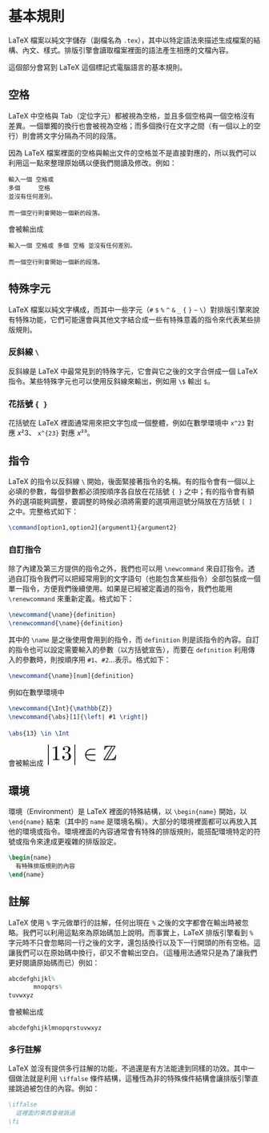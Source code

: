 # 基本規則
LaTeX 檔案以純文字儲存（副檔名為 `.tex`），其中以特定語法來描述生成檔案的結構、內文、樣式。排版引擎會讀取檔案裡面的語法產生相應的文檔內容。

這個部分會寫到 LaTeX 這個標記式電腦語言的基本規則。

## 空格
LaTeX 中空格與 Tab（定位字元）都被視為空格，並且多個空格與一個空格沒有差異。一個單獨的換行也會被視為空格；而多個換行在文字之間（有一個以上的空行）則會將文字分隔為不同的段落。

因為 LaTeX 檔案裡面的空格與輸出文件的空格並不是直接對應的，所以我們可以利用這一點來整理原始碼以便我們閱讀及修改。例如：
```
輸入一個 空格或
多個     空格
並沒有任何差別。

而一個空行則會開始一個新的段落。
```
會被輸出成
```
輸入一個 空格或 多個 空格 並沒有任何差別。

而一個空行則會開始一個新的段落。
```

## 特殊字元
LaTeX 檔案以純文字構成，而其中一些字元（`#` `$` `%` `^` `&` `_` `{` `}` `~` `\`）對排版引擎來說有特殊功能，它們可能還會與其他文字結合成一些有特殊意義的指令來代表某些排版規則。

### 反斜線 `\`
反斜線是 LaTeX 中最常見到的特殊字元，它會與它之後的文字合併成一個 LaTeX 指令。某些特殊字元也可以使用反斜線來輸出，例如用 `\$` 輸出 `$`。

### 花括號 `{ }`
花括號在 LaTeX 裡面通常用來把文字包成一個整體，例如在數學環境中 `x^23` 對應 *x*²3、 `x^{23}` 對應 *x*²³。

## 指令
LaTeX 的指令以反斜線 `\` 開始，後面緊接著指令的名稱。有的指令會有一個以上必填的參數，每個參數都必須按順序各自放在花括號 `{ }` 之中；有的指令會有額外的選項能夠調整，要調整的時候必須將需要的選項用逗號分隔放在方括號 `[ ]` 之中。完整格式如下：
```tex
\command[option1,option2]{argument1}{argument2}
```

### 自訂指令
除了內建及第三方提供的指令之外，我們也可以用 `\newcommand` 來自訂指令。透過自訂指令我們可以把經常用到的文字語句（也能包含某些指令）全部包裝成一個單一指令，方便我們後續使用。如果是已經被定義過的指令，我們也能用 `\renewcommand` 來重新定義。格式如下：
```tex
\newcommand{\name}{definition}
\renewcommand{\name}{definition}
```
其中的 `\name` 是之後使用會用到的指令，而 `definition` 則是該指令的內容。自訂的指令也可以設定需要輸入的參數（以方括號宣告），而要在 `definition` 利用傳入的參數時，則按順序用 `#1`、`#2`…表示。格式如下：
```tex
\newcommand{\name}[num]{definition}
```

例如在數學環境中
```tex
\newcommand{\Int}{\mathbb{Z}}
\newcommand{\abs}[1]{\left| #1 \right|}

\abs{13} \in \Int
```
會被輸出成
![](img/newcommand.png)


## 環境
環境（Environment）是 LaTeX 裡面的特殊結構，以 `\begin{name}` 開始，以 `\end{name}` 結束（其中的 `name` 是環境名稱）。大部分的環境裡面都可以再放入其他的環境或指令。環境裡面的內容通常會有特殊的排版規則，能搭配環境特定的符號或指令來達成更複雜的排版設定。
```tex
\begin{name}
  有特殊排版規則的內容
\end{name}
```

## 註解
LaTeX 使用 `%` 字元做單行的註解，任何出現在 `%` 之後的文字都會在輸出時被忽略。我們可以利用這點來為原始碼加上說明。而事實上，LaTeX 排版引擎看到 `%` 字元時不只會忽略同一行之後的文字，還包括換行以及下一行開頭的所有空格。這讓我們可以在原始碼中換行，卻又不會輸出空白。（這種用法通常只是為了讓我們更好閱讀原始碼而已）例如：
```tex
abcdefghijkl%
       mnopqrs%
tuvwxyz
```
會被輸出成
```
abcdefghijklmnopqrstuvwxyz
```

### 多行註解
LaTeX 並沒有提供多行註解的功能，不過還是有方法能達到同樣的功效。其中一個做法就是利用 `\iffalse` 條件結構，這種恆為非的特殊條件結構會讓排版引擎直接跳過被包住的內容。例如：
```tex
\iffalse
  這裡面的東西會被跳過
\fi
```

